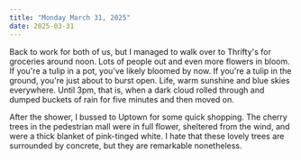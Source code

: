 ```yaml
---
title: "Monday March 31, 2025"
date: 2025-03-31
---
```


Back to work for both of us, but I managed to walk over to Thrifty's for groceries around noon.  Lots of people out and even more flowers in bloom.  If you're a tulip in a pot, you've likely bloomed by now.  If you're a tulip in the ground, you're just about to burst open.  Life, warm sunshine and blue skies everywhere.  Until 3pm, that is, when a dark cloud rolled through and dumped buckets of rain for five minutes and then moved on.

After the shower, I bussed to Uptown for some quick shopping.  The cherry trees in the pedestrian mall were in full flower, sheltered from the wind, and were a thick blanket of pink-tinged white.  I hate that these lovely trees are surrounded by concrete, but they are remarkable nonetheless.
